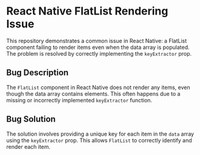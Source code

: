 # React Native FlatList Rendering Issue

This repository demonstrates a common issue in React Native: a FlatList component failing to render items even when the data array is populated. The problem is resolved by correctly implementing the `keyExtractor` prop.

## Bug Description
The `FlatList` component in React Native does not render any items, even though the data array contains elements. This often happens due to a missing or incorrectly implemented `keyExtractor` function.

## Bug Solution
The solution involves providing a unique key for each item in the `data` array using the `keyExtractor` prop.  This allows `FlatList` to correctly identify and render each item.